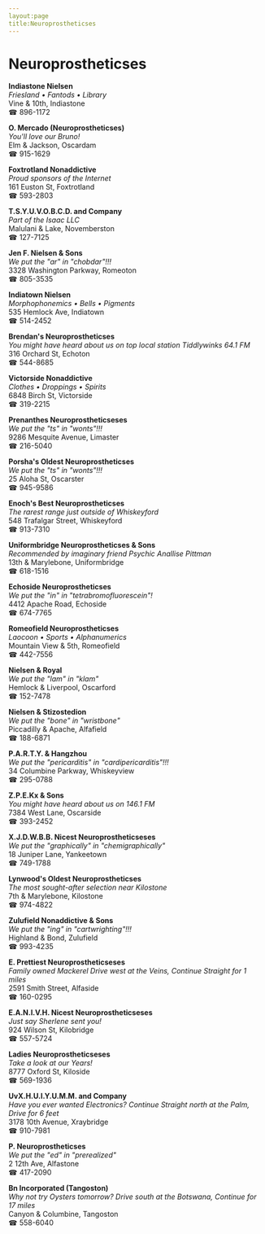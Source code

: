 ```yaml
---
layout:page
title:Neuroprostheticses
---
```

# Neuroprostheticses

**Indiastone Nielsen**  
_Friesland • Fantods • Library_  
Vine & 10th, Indiastone  
☎ 896-1172



**O. Mercado (Neuroprostheticses)**  
_You'll love our Bruno!_  
Elm & Jackson, Oscardam  
☎ 915-1629



**Foxtrotland Nonaddictive**  
_Proud sponsors of the Internet_  
161 Euston St, Foxtrotland  
☎ 593-2803



**T.S.Y.U.V.O.B.C.D. and Company**  
_Part of the Isaac LLC_  
Malulani & Lake, Novemberston  
☎ 127-7125



**Jen F. Nielsen & Sons**  
_We put the "ar" in "chobdar"!!!_  
3328 Washington Parkway, Romeoton  
☎ 805-3535



**Indiatown Nielsen**  
_Morphophonemics • Bells • Pigments_  
535 Hemlock Ave, Indiatown  
☎ 514-2452



**Brendan's Neuroprostheticses**  
_You might have heard about us on top local station Tiddlywinks 64.1 FM_  
316 Orchard St, Echoton  
☎ 544-8685



**Victorside Nonaddictive**  
_Clothes • Droppings • Spirits_  
6848 Birch St, Victorside  
☎ 319-2215



**Prenanthes Neuroprostheticseses**  
_We put the "ts" in "wonts"!!!_  
9286 Mesquite Avenue, Limaster  
☎ 216-5040



**Porsha's Oldest Neuroprostheticses**  
_We put the "ts" in "wonts"!!!_  
25 Aloha St, Oscarster  
☎ 945-9586



**Enoch's Best Neuroprostheticses**  
_The rarest range just outside of Whiskeyford_  
548 Trafalgar Street, Whiskeyford  
☎ 913-7310



**Uniformbridge Neuroprostheticses & Sons**  
_Recommended by imaginary friend Psychic Anallise Pittman_  
13th & Marylebone, Uniformbridge  
☎ 618-1516



**Echoside Neuroprostheticses**  
_We put the "in" in "tetrabromofluorescein"!_  
4412 Apache Road, Echoside  
☎ 674-7765



**Romeofield Neuroprostheticses**  
_Laocoon • Sports • Alphanumerics_  
Mountain View & 5th, Romeofield  
☎ 442-7556



**Nielsen & Royal**  
_We put the "lam" in "klam"_  
Hemlock & Liverpool, Oscarford  
☎ 152-7478



**Nielsen & Stizostedion**  
_We put the "bone" in "wristbone"_  
Piccadilly & Apache, Alfafield  
☎ 188-6871



**P.A.R.T.Y. & Hangzhou**  
_We put the "pericarditis" in "cardipericarditis"!!!_  
34 Columbine Parkway, Whiskeyview  
☎ 295-0788



**Z.P.E.Kx & Sons**  
_You might have heard about us on 146.1 FM_  
7384 West Lane, Oscarside  
☎ 393-2452



**X.J.D.W.B.B. Nicest Neuroprostheticseses**  
_We put the "graphically" in "chemigraphically"_  
18 Juniper Lane, Yankeetown  
☎ 749-1788



**Lynwood's Oldest Neuroprostheticses**  
_The most sought-after selection near Kilostone_  
7th & Marylebone, Kilostone  
☎ 974-4822



**Zulufield Nonaddictive & Sons**  
_We put the "ing" in "cartwrighting"!!!_  
Highland & Bond, Zulufield  
☎ 993-4235



**E. Prettiest Neuroprostheticseses**  
_Family owned Mackerel 
Drive west at the Veins, Continue Straight for 1 miles_  
2591 Smith Street, Alfaside  
☎ 160-0295



**E.A.N.I.V.H. Nicest Neuroprostheticseses**  
_Just say Sherlene sent you!_  
924 Wilson St, Kilobridge  
☎ 557-5724



**Ladies Neuroprostheticseses**  
_Take a look at our Years!_  
8777 Oxford St, Kiloside  
☎ 569-1936



**UvX.H.U.I.Y.U.M.M. and Company**  
_Have you ever wanted Electronics? 
Continue Straight north at the Palm, Drive for 6 feet_  
3178 10th Avenue, Xraybridge  
☎ 910-7981



**P. Neuroprostheticses**  
_We put the "ed" in "prerealized"_  
2 12th Ave, Alfastone  
☎ 417-2090



**Bn Incorporated (Tangoston)**  
_Why not try Oysters tomorrow? 
Drive south at the Botswana, Continue for 17 miles_  
Canyon & Columbine, Tangoston  
☎ 558-6040



